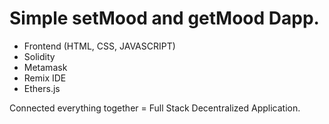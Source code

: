 # Simple setMood and getMood Dapp.
- Frontend (HTML, CSS, JAVASCRIPT)
- Solidity
- Metamask
- Remix IDE
- Ethers.js

Connected everything together = Full Stack Decentralized Application.